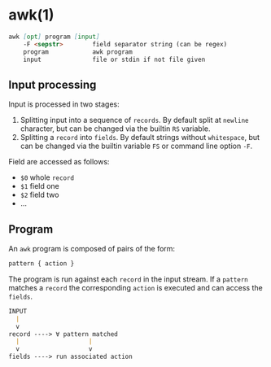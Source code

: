 # awk(1)

```markdown
awk [opt] program [input]
    -F <sepstr>        field separator string (can be regex)
    program            awk program
    input              file or stdin if not file given
```

## Input processing

Input is processed in two stages:
1. Splitting input into a sequence of `records`.
   By default split at `newline` character, but can be changed via the
   builtin `RS` variable.
2. Splitting a `record` into `fields`. By default strings without `whitespace`,
   but can be changed via the builtin variable `FS` or command line option
   `-F`.

Field are accessed as follows:
- `$0` whole `record`
- `$1` field one
- `$2` field two
- ...

## Program

An `awk` program is composed of pairs of the form:
```markdown
pattern { action }
```
The program is run against each `record` in the input stream. If a `pattern`
matches a `record` the corresponding `action` is executed and can access the
`fields`.

```markdown
INPUT
  |
  v
record ----> ∀ pattern matched
  |                   |
  v                   v
fields ----> run associated action
```
